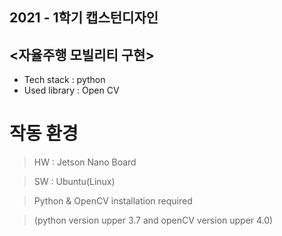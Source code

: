 ## 2021  - 1학기 캡스턴디자인
## <자율주행 모빌리티 구현>
- Tech stack : python
- Used library : Open CV

# 작동 환경
> HW : Jetson Nano Board

> SW : Ubuntu(Linux)

> Python & OpenCV installation required 

> (python version upper 3.7 and openCV version upper 4.0)
